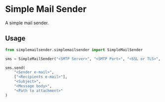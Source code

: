 # Simple Mail Sender
A simple mail sender.

## Usage
```python
from simplemailsender.simplemailsender import SimpleMailSender

sms = SimpleMailSender("<SMTP Server>", "<SMTP Port>", "<SSL or TLS>", "<User>", "<Password>")

sms.send(
    "<Sender e-mail>",
    ["<Recipients e-mail>"],
    "<Subject>",
    "<Message body>",
    "<Path to attachment>"
)